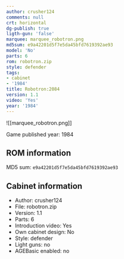 ```yaml
---
author: crusher124
comments: null
crt: horizontal
dg-publish: true
ligth-gun: 'false'
marquee: marquee_robotron.png
md5sum: e9a42201d5f7e5da45bfd7619392ae93
model: 'No'
parts: 6
rom: robotron.zip
style: defender
tags:
- cabinet
- '1984'
title: Robotron:2084
version: 1.1
video: 'Yes'
year: '1984'
---
```


![[marquee_robotron.png]]

Game published year: 1984

## ROM information

MD5 sum: `e9a42201d5f7e5da45bfd7619392ae93` 

## Cabinet information

- Author: crusher124
- File: robotron.zip
- Version: 1.1
- Parts: 6
- Introduction video: Yes
- Own cabinet design: No
- Style: defender
- Light guns: no
- AGEBasic enabled: no

